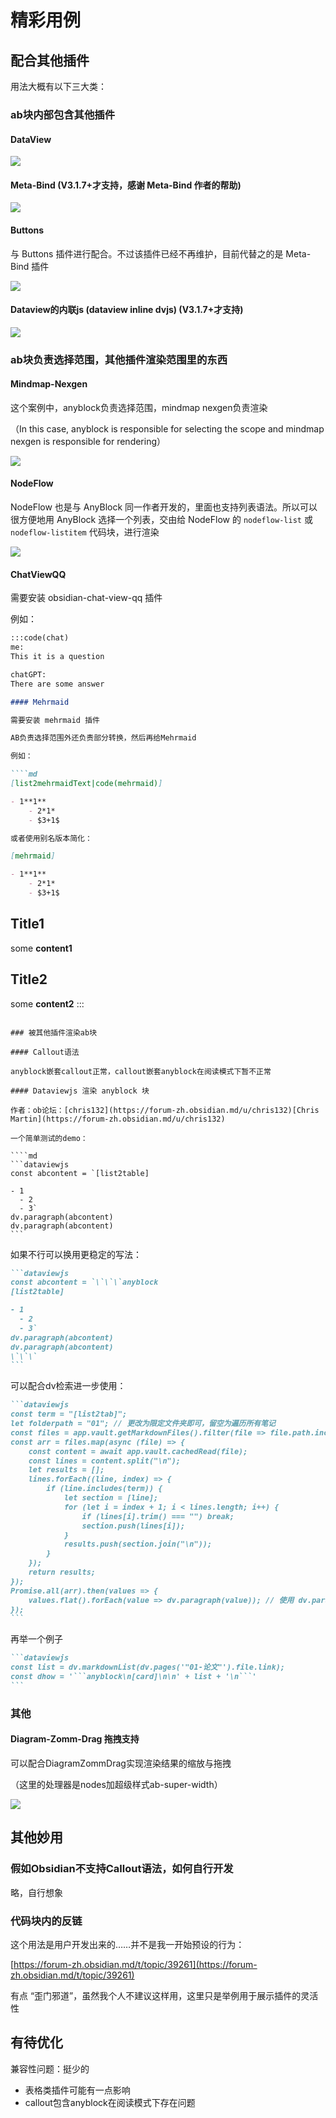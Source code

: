 # 精彩用例

## 配合其他插件

用法大概有以下三大类：

### ab块内部包含其他插件

#### DataView

![](assets/373963834-4a50d30a-9bbe-4345-9d11-18eeef4fc59e.png)

#### Meta-Bind (V3.1.7+才支持，感谢 Meta-Bind 作者的帮助)

![](assets/c6af2a73eee905f984c09a07ab57efc6.png)

#### Buttons

与 Buttons 插件进行配合。不过该插件已经不再维护，目前代替之的是 Meta-Bind 插件

![](assets/373899534-3294f4f0-d595-4d8c-be5b-38857be8507e.png)

#### Dataview的内联js (dataview inline dvjs) (V3.1.7+才支持)

![](assets/373980862-0b9f63ae-8a89-4b37-8142-5c9b70697576.png)

### ab块负责选择范围，其他插件渲染范围里的东西

#### Mindmap-Nexgen

这个案例中，anyblock负责选择范围，mindmap nexgen负责渲染  

（In this case, anyblock is responsible for selecting the scope and mindmap nexgen is responsible for rendering）

![](assets/373899845-c2be060e-0a52-4fa4-a55e-3c6e60354836.png)

#### NodeFlow

NodeFlow 也是与 AnyBlock 同一作者开发的，里面也支持列表语法。所以可以很方便地用 AnyBlock 选择一个列表，交由给 NodeFlow 的 `nodeflow-list` 或 `nodeflow-listitem` 代码块，进行渲染

![](assets/Pasted%20image%2020250112201743.png)

#### ChatViewQQ

需要安装 obsidian-chat-view-qq 插件

例如：

````md
:::code(chat)
me:
This it is a question

chatGPT:
There are some answer

#### Mehrmaid

需要安装 mehrmaid 插件

AB负责选择范围外还负责部分转换，然后再给Mehrmaid

例如：

````md
[list2mehrmaidText|code(mehrmaid)]

- 1**1**
    - 2*1*
    - $3+1$

或者使用别名版本简化：

[mehrmaid]

- 1**1**
    - 2*1*
    - $3+1$
````

## Title1

some **content1**

## Title2

some **content2**
:::
````

### 被其他插件渲染ab块

#### Callout语法

anyblock嵌套callout正常，callout嵌套anyblock在阅读模式下暂不正常

#### Dataviewjs 渲染 anyblock 块

作者：ob论坛：[chris132](https://forum-zh.obsidian.md/u/chris132)[Chris Martin](https://forum-zh.obsidian.md/u/chris132)

一个简单测试的demo：

````md
```dataviewjs
const abcontent = `[list2table]

- 1
  - 2
  - 3`
dv.paragraph(abcontent)
dv.paragraph(abcontent)
```
````

如果不行可以换用更稳定的写法：

````md
```dataviewjs
const abcontent = `\`\`\`anyblock
[list2table]

- 1
  - 2
  - 3`
dv.paragraph(abcontent)
dv.paragraph(abcontent)
\`\`\`
```
````

可以配合dv检索进一步使用：

````md
```dataviewjs
const term = "[list2tab]";
let folderpath = "01"; // 更改为限定文件夹即可，留空为遍历所有笔记
const files = app.vault.getMarkdownFiles().filter(file => file.path.includes(folderpath));
const arr = files.map(async (file) => {
    const content = await app.vault.cachedRead(file);
    const lines = content.split("\n");
    let results = [];
    lines.forEach((line, index) => {
        if (line.includes(term)) {
            let section = [line];
            for (let i = index + 1; i < lines.length; i++) {
                if (lines[i].trim() === "") break;
                section.push(lines[i]);
            }
            results.push(section.join("\n"));
        }
    });
    return results;
});
Promise.all(arr).then(values => {
    values.flat().forEach(value => dv.paragraph(value)); // 使用 dv.paragraph 输出原始文本
});
```
````

再举一个例子

````md
```dataviewjs
const list = dv.markdownList(dv.pages('"01-论文"').file.link);
const dhow = '```anyblock\n[card]\n\n' + list + '\n```'
```
````

### 其他

#### Diagram-Zomm-Drag 拖拽支持

可以配合DiagramZommDrag实现渲染结果的缩放与拖拽

（这里的处理器是nodes加超级样式ab-super-width）

![](assets/373982690-ee4a9555-662e-41ca-bfd1-bcdeecece732.png)

## 其他妙用

### 假如Obsidian不支持Callout语法，如何自行开发

略，自行想象

### 代码块内的反链

这个用法是用户开发出来的……并不是我一开始预设的行为：

[https://forum-zh.obsidian.md/t/topic/39261](https://forum-zh.obsidian.md/t/topic/39261)

有点 “歪门邪道”，虽然我个人不建议这样用，这里只是举例用于展示插件的灵活性

## 有待优化

兼容性问题：挺少的

- 表格类插件可能有一点影响
- callout包含anyblock在阅读模式下存在问题




